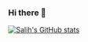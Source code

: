 ### Hi there 👋
[![Salih's GitHub stats](https://github-readme-stats.vercel.app/api?username=salihavci&count_private=true&show_icons=true&theme=radical)](https://github.com/salihavci/salihavci)

<!--
**salihavci/salihavci** is a ✨ _special_ ✨ repository because its `README.md` (this file) appears on your GitHub profile.

Here are some ideas to get you started:

- 🔭 I’m currently working on ...
- 🌱 I’m currently learning ...
- 👯 I’m looking to collaborate on ...
- 🤔 I’m looking for help with ...
- 💬 Ask me about ...
- 📫 How to reach me: ...
- 😄 Pronouns: ...
- ⚡ Fun fact: ...
-->

